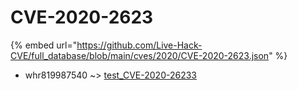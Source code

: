 # CVE-2020-2623
{% embed url="https://github.com/Live-Hack-CVE/full_database/blob/main/cves/2020/CVE-2020-2623.json" %}

* whr819987540 ~> [test_CVE-2020-26233](https://www.alice-snow.ru/2020/database/cve-2020-2623/test_cve-2020-26233-whr819987540)